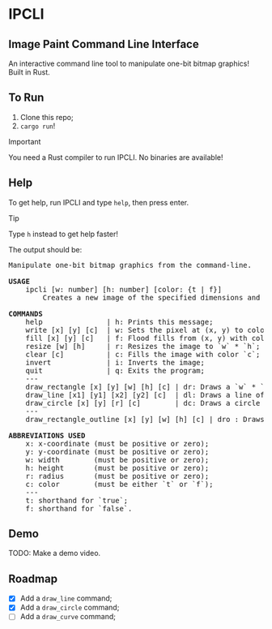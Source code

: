 # IPCLI

## Image Paint Command Line Interface

An interactive command line tool to manipulate one-bit bitmap graphics! Built in Rust.

## To Run

1. Clone this repo;
2. `cargo run`!

> [!IMPORTANT]
> You need a Rust compiler to run IPCLI. No binaries are available!

## Help

To get help, run IPCLI and type `help`, then press enter.

> [!TIP]
> Type `h` instead to get help faster!

The output should be:

<pre>
Manipulate one-bit bitmap graphics from the command-line.

<b>USAGE</b>
    ipcli [w: number] [h: number] [color: {t | f}]
        Creates a new image of the specified dimensions and color.
    
<b>COMMANDS</b>
    help               | h: Prints this message;
    write [x] [y] [c]  | w: Sets the pixel at (x, y) to color `c`;
    fill [x] [y] [c]   | f: Flood fills from (x, y) with color `c`;
    resize [w] [h]     | r: Resizes the image to `w` * `h`;
    clear [c]          | c: Fills the image with color `c`;
    invert             | i: Inverts the image;
    quit               | q: Exits the program;
    ---
    draw_rectangle [x] [y] [w] [h] [c] | dr: Draws a `w` * `h` rectangle of color `c` at (x, y);
    draw_line [x1] [y1] [x2] [y2] [c]  | dl: Draws a line of color `c` from (x1, y1) to (x2, y2);
    draw_circle [x] [y] [r] [c]        | dc: Draws a circle of radius `r` with centre (x, y);
    ---
    draw_rectangle_outline [x] [y] [w] [h] [c] | dro : Draws the outline of a `w` * `h` rectangle at (x, y) with color `c`.

<b>ABBREVIATIONS USED</b>
    x: x-coordinate (must be positive or zero);
    y: y-coordinate (must be positive or zero);
    w: width        (must be positive or zero);
    h: height       (must be positive or zero);
    r: radius       (must be positive or zero);
    c: color        (must be either `t` or `f`);
    ---
    t: shorthand for `true`;
    f: shorthand for `false`.
</pre>

## Demo

TODO: Make a demo video.

## Roadmap

- [x] Add a `draw_line` command;
- [x] Add a `draw_circle` command;
- [ ] Add a `draw_curve` command;
